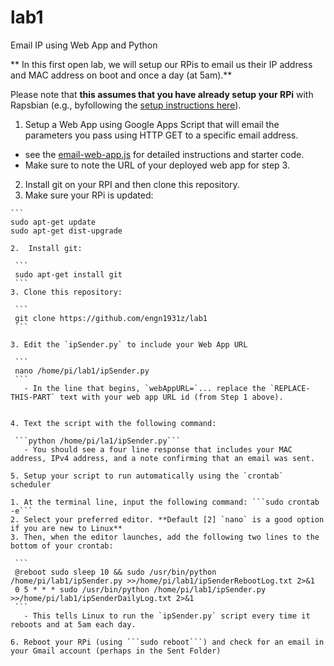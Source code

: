 # lab1
Email IP using Web App and Python

** In this first open lab, we will setup our RPis to email us their IP address and MAC address on boot and once a day (at 5am).** 

Please note that **this assumes that you have already setup your RPi** with Rapsbian (e.g., byfollowing the [setup instructions here](https://github.com/engn1931z/rpiSetupHistory)).

1. Setup a Web App using Google Apps Script that will email the parameters you pass using HTTP GET to a specific email address. 
 - see the [email-web-app.js](https://github.com/engn1931z/lab1/blob/master/email-web-app.js) for detailed instructions and starter code.
 - Make sure to note the URL of your deployed web app for step 3.

2. Install git on your RPI and then clone this repository.
  1. Make sure your RPi is updated: 
  
    ```
    sudo apt-get update
    sudo apt-get dist-upgrade
   ```
  2.  Install git:
  
    ```
    sudo apt-get install git
    ```
  3. Clone this repository:
  
    ```
    git clone https://github.com/engn1931z/lab1
    ```

3. Edit the `ipSender.py` to include your Web App URL

    ```
    nano /home/pi/lab1/ipSender.py
    ```
      - In the line that begins, `webAppURL=`... replace the `REPLACE-THIS-PART` text with your web app URL id (from Step 1 above).
      

4. Text the script with the following command:

    ```python /home/pi/la1/ipSender.py```
      - You should see a four line response that includes your MAC address, IPv4 address, and a note confirming that an email was sent.

5. Setup your script to run automatically using the `crontab` scheduler
  
  1. At the terminal line, input the following command: ```sudo crontab -e```
  2. Select your preferred editor. **Default [2] `nano` is a good option if you are new to Linux**
  3. Then, when the editor launches, add the following two lines to the bottom of your crontab:

    ```
    @reboot sudo sleep 10 && sudo /usr/bin/python /home/pi/lab1/ipSender.py >>/home/pi/lab1/ipSenderRebootLog.txt 2>&1
    0 5 * * * sudo /usr/bin/python /home/pi/lab1/ipSender.py >>/home/pi/lab1/ipSenderDailyLog.txt 2>&1
    ```
      - This tells Linux to run the `ipSender.py` script every time it reboots and at 5am each day.
  
6. Reboot your RPi (using ```sudo reboot```) and check for an email in your Gmail account (perhaps in the Sent Folder)
      
